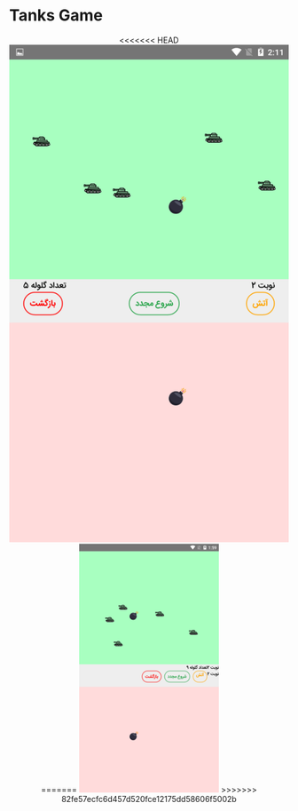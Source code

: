 # Tanks Game

<p align="center">
<<<<<<< HEAD
  <img src="./tanks.png">
=======
  <img width="50%" height="50%" src="./preview.png">
>>>>>>> 82fe57ecfc6d457d520fce12175dd58606f5002b
</p>
